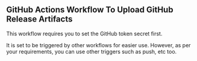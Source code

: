 ## GitHub Actions Workflow To Upload GitHub Release Artifacts

This workflow requires you to set the GitHub token secret first.

It is set to be triggered by other workflows for easier use. However, as per your requirements, you can use other triggers such as push, etc too.